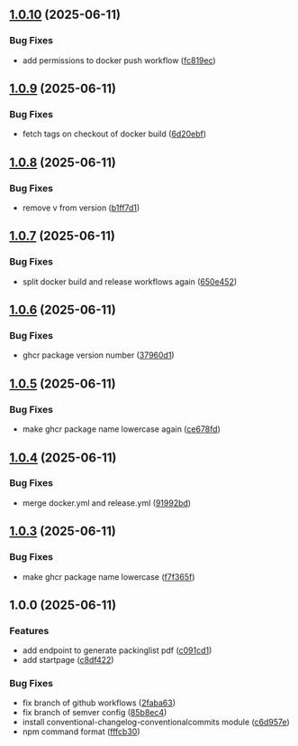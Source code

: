 ## [1.0.10](https://github.com/Silverminer007/Warehouse-Backend/compare/v1.0.9...v1.0.10) (2025-06-11)

### Bug Fixes

* add permissions to docker push workflow ([fc819ec](https://github.com/Silverminer007/Warehouse-Backend/commit/fc819ec5b651b8b9d03e34ddefdde34f78370bc4))

## [1.0.9](https://github.com/Silverminer007/Warehouse-Backend/compare/v1.0.8...v1.0.9) (2025-06-11)

### Bug Fixes

* fetch tags on checkout of docker build ([6d20ebf](https://github.com/Silverminer007/Warehouse-Backend/commit/6d20ebfaca55a7627d7518a7f55a154dbe6b9201))

## [1.0.8](https://github.com/Silverminer007/Warehouse-Backend/compare/v1.0.7...v1.0.8) (2025-06-11)

### Bug Fixes

* remove v from version ([b1ff7d1](https://github.com/Silverminer007/Warehouse-Backend/commit/b1ff7d1b82968ca80e653fb06c27017a7b8ec9ce))

## [1.0.7](https://github.com/Silverminer007/Warehouse-Backend/compare/v1.0.6...v1.0.7) (2025-06-11)

### Bug Fixes

* split docker build and release workflows again ([650e452](https://github.com/Silverminer007/Warehouse-Backend/commit/650e452f913649fe0b480ddd77290110f54c5aea))

## [1.0.6](https://github.com/Silverminer007/Warehouse-Backend/compare/v1.0.5...v1.0.6) (2025-06-11)

### Bug Fixes

* ghcr package version number ([37960d1](https://github.com/Silverminer007/Warehouse-Backend/commit/37960d16a326d9d332fcc2813d17747e4b9315a9))

## [1.0.5](https://github.com/Silverminer007/Warehouse-Backend/compare/v1.0.4...v1.0.5) (2025-06-11)

### Bug Fixes

* make ghcr package name lowercase again ([ce678fd](https://github.com/Silverminer007/Warehouse-Backend/commit/ce678fd2340f7c7ebcd85154c63f7e326d0def68))

## [1.0.4](https://github.com/Silverminer007/Warehouse-Backend/compare/v1.0.3...v1.0.4) (2025-06-11)

### Bug Fixes

* merge docker.yml and release.yml ([91992bd](https://github.com/Silverminer007/Warehouse-Backend/commit/91992bd3b92d352958e8960fbe96a4281835d8c0))

## [1.0.3](https://github.com/Silverminer007/Warehouse-Backend/compare/v1.0.2...v1.0.3) (2025-06-11)

### Bug Fixes

* make ghcr package name lowercase ([f7f365f](https://github.com/Silverminer007/Warehouse-Backend/commit/f7f365fe30d1a1f982a89931ecd7d60026060efa))

## 1.0.0 (2025-06-11)

### Features

* add endpoint to generate packinglist pdf ([c091cd1](https://github.com/Silverminer007/Warehouse-Backend/commit/c091cd1caef303a6c8eb0092d34a39ebb97f1268))
* add startpage ([c8df422](https://github.com/Silverminer007/Warehouse-Backend/commit/c8df422856024ca0482800e420c856e97dc125bd))

### Bug Fixes

* fix branch of github workflows ([2faba63](https://github.com/Silverminer007/Warehouse-Backend/commit/2faba632cb2607c5b72ca0433878b8a7ce6ffed7))
* fix branch of semver config ([85b8ec4](https://github.com/Silverminer007/Warehouse-Backend/commit/85b8ec4ec96936f9faf0c5120e96fb361e6e58e0))
* install conventional-changelog-conventionalcommits module ([c6d957e](https://github.com/Silverminer007/Warehouse-Backend/commit/c6d957e1e19d883df8a4df24501e3ecc555242e0))
* npm command format ([fffcb30](https://github.com/Silverminer007/Warehouse-Backend/commit/fffcb309f77cbab40be93added7faedef476fe18))
